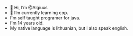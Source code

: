 - 👋 Hi, I’m @Algiuxs
- 🌱 I’m currently learning cpp.
- I'm self taught programer for java.
- I'm 14 years old.
- My native language is lithuanian, but I also speak english.

<!---
Algiuxs/Algiuxs is a ✨ special ✨ repository because its `README.md` (this file) appears on your GitHub profile.
You can click the Preview link to take a look at your changes.
--->
